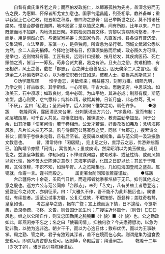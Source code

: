 <!-- { "loadSidebar": true } -->
　　自昔有虞氏重养老之典；而西伯发政施仁，以鳏寡孤独为先务。盖深念穷而无告之民，为惠鲜、怀保者所尤宜加意也。国家气运昌隆，列圣相承，教养备举；重以我皇上仁心仁政，继五朝之积累，普四海之恩膏：固已举斯世之民，莫不措诸衽席矣。惟是台郡僻在海隅，地本殷富；是以恤民之典，间有所缺。比年以来，户口既繁而地不加辟，内地流民日聚。本院检阅四县文移，穷黎以贪病转沟壑者，不一而足。用是恻然心伤，与诸官寮熟筹；念国家令典，凡直省州、县各设有普济堂，安集流移，立法至善。东瀛一方，是典独阙，所宜急为举行者。同城文武诸公悉以为然，余二人首先捐俸。今择地创建有日，但事须集腋而后成，政必图久方可继。是举也，近则物料有需、工匠有费，远则计口授粮、按月给发，其疾病医药、死亡赈恤之资，皆当一一筹及。苟非合赀共襄，曷克有济。且夫台之俗，贫难相恤、有无相济，风土之善，载在「郡志」。台之绅士趋善急公，固无俟余二人之言也。爰道余二人补偏救弊之心，以为奉使职者分宜如是。彼都人士，要当共悉斯意耳！
　　○劝学箴陈辉
　　惟学逊志，务敏修来；朝益暮习，刻厉力推。缉熙光明，乃学之则；好古敏求，其学斯绩。一心所期，千古大业。懋勉无穷，中思浃洽。如攻美玉，石中须琢；如取良材，绳中必斫。为山平地，其进必成；制器有模，斯范宜型。虚心则受，怠气悉粹；纯粹以精，敬惕其神。日新月盛，此志益笃。孔曰「不厌」，孟曰「私淑」；圣贤尚尔，后人如何？惟学之功，肩任许多。
　　●张跋
　　乾隆丙寅，霳因漳丞来台署，分刺篆谒巡方六公，气宇盎和，宽而有制；如层坡朗屋，可千百人共见。每惓念旧雨，推愫逾分，教诲益勤拳加至。间于公余，出其所纂「使署闲情」若干卷相示。公爱才若渴，好善孜孜如弗及；念切海邦风雅，凡片长末技无不录。夙与侍御范公笃寅恭之契，同修「台郡志」，搜索诗文甚伙；固限于卷帙未克载，且有后至者。遂裒辑以成斯集，盖与范公同一汲汲振励文教意也。
　　昔，潘常侍作「闲居赋」，览止足之分，庶浮云之志，优游养拙而已。洎陶靖节亦赋「闲情」，寓言美人；虽或庾词，然梁昭明以为美玉微疵，尚且訾之。兹逢皇华载道，停轺问俗；不惮诹谋询度，或考政事、或征性情、或觇风物以资化理，殆不啻太史陈诗之意欤！夫海宇清晏，化国之日舒以长；其民于于睢睢，其俗淳穆，不识不知，如游华胥。人之览斯集也，几如见海国登闳之盛矣。属镌就，命霳一言。谨书而殿之。
　　属吏署台防同知张若霳谨跋。
　　●陈跋
　　台启疆将六十余载，虽风气日新，而造邦者犹拳拳培植于无巳，抑何其他成之意之殷也。巡方六公与范公同修「台郡志」，未列「艺文」，凡有关兹土者悉登选；爰暨近今之诗文，亦俱征采。曰：『大雅久不作，吾不能不为此邦振厉也』。属镌就，有续投者。适范公试事方殷，公复汇成帙，不暇按部，亟登梓；盖耽奇若骛，皇皇如也。
　　考古皇华之选，輶车广暨；宣上德而达下情，日不遑给。今览斯集，备录奏疏、书移、文告，则皆国计民生也；广搜往近体篇什，〔则皆〕□□□风也。继之以公所自作，则又忠国勤民之肫肫■〈忄貌〉■〈忄貌〉也。公之勤政如此，即燕闲亦不忘之；名之曰「使署闲情」，抑独何欤？今夫懋德懋功，以急为勤非勤，以弛为逸非逸。朝夕干干，而以为心逸日休；敷布优优，而以为王事鞅掌。周之勤、管之斁，君子有独观其深者，盖不在境而在心矣。则谓是集为退食委蛇也可。即谓为周咨靡及也可。因劂毕，命殿后言；绳谨阐之。
　　乾隆十二年（岁次丁卯），诸罗县训导陈绳谨跋。

